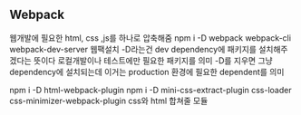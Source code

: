 ## Webpack

웹개발에 필요한 html, css ,js를 하나로 압축해줌
npm i -D webpack webpack-cli webpack-dev-server 웹팩설치
-D라는건 dev dependency에 패키지를 설치해주겠다는 뜻이다 로컬개발이나 테스트에만 필요한 패키지를 의미
-D를 지우면 그냥 dependency에 설치되는데 이거는 production 환경에 필요한 dependent를 의미

npm i -D html-webpack-plugin
npm i -D mini-css-extract-plugin css-loader css-minimizer-webpack-plugin
css와 html 합쳐줄 모듈
